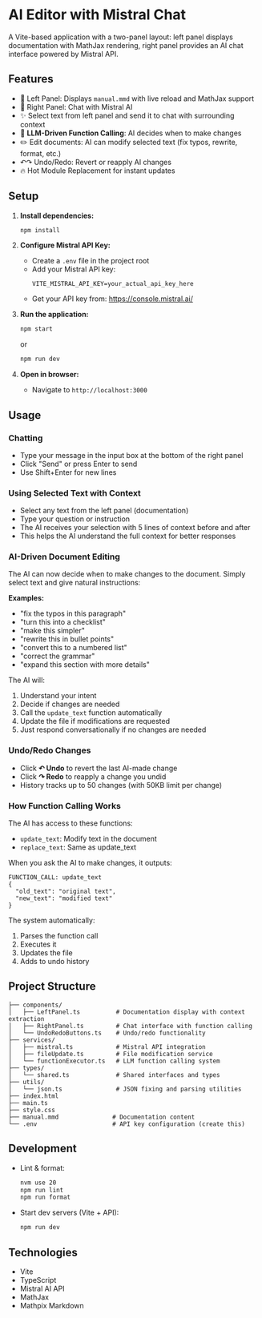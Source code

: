 # AI Editor with Mistral Chat

A Vite-based application with a two-panel layout: left panel displays documentation with MathJax rendering, right panel provides an AI chat interface powered by Mistral API.

## Features

- 📖 Left Panel: Displays `manual.mmd` with live reload and MathJax support
- 💬 Right Panel: Chat with Mistral AI
- ✨ Select text from left panel and send it to chat with surrounding context
- 🤖 **LLM-Driven Function Calling**: AI decides when to make changes
- ✏️ Edit documents: AI can modify selected text (fix typos, rewrite, format, etc.)
- ↶↷ Undo/Redo: Revert or reapply AI changes
- 🔥 Hot Module Replacement for instant updates

## Setup

1. **Install dependencies:**
   ```bash
   npm install
   ```

2. **Configure Mistral API Key:**
   - Create a `.env` file in the project root
   - Add your Mistral API key:
     ```
     VITE_MISTRAL_API_KEY=your_actual_api_key_here
     ```
   - Get your API key from: https://console.mistral.ai/

3. **Run the application:**
   ```bash
   npm start
   ```
   or
   ```bash
   npm run dev
   ```

4. **Open in browser:**
   - Navigate to `http://localhost:3000`

## Usage

### Chatting
- Type your message in the input box at the bottom of the right panel
- Click "Send" or press Enter to send
- Use Shift+Enter for new lines

### Using Selected Text with Context
- Select any text from the left panel (documentation)
- Type your question or instruction
- The AI receives your selection with 5 lines of context before and after
- This helps the AI understand the full context for better responses

### AI-Driven Document Editing
The AI can now decide when to make changes to the document. Simply select text and give natural instructions:

**Examples:**
- "fix the typos in this paragraph"
- "turn this into a checklist"
- "make this simpler"
- "rewrite this in bullet points"
- "convert this to a numbered list"
- "correct the grammar"
- "expand this section with more details"

The AI will:
1. Understand your intent
2. Decide if changes are needed
3. Call the `update_text` function automatically
4. Update the file if modifications are requested
5. Just respond conversationally if no changes are needed

### Undo/Redo Changes
- Click **↶ Undo** to revert the last AI-made change
- Click **↷ Redo** to reapply a change you undid
- History tracks up to 50 changes (with 50KB limit per change)

### How Function Calling Works
The AI has access to these functions:
- `update_text`: Modify text in the document
- `replace_text`: Same as update_text

When you ask the AI to make changes, it outputs:
```
FUNCTION_CALL: update_text
{
  "old_text": "original text",
  "new_text": "modified text"
}
```

The system automatically:
1. Parses the function call
2. Executes it
3. Updates the file
4. Adds to undo history

## Project Structure

```
├── components/
│   ├── LeftPanel.ts          # Documentation display with context extraction
│   ├── RightPanel.ts         # Chat interface with function calling
│   └── UndoRedoButtons.ts    # Undo/redo functionality
├── services/
│   ├── mistral.ts            # Mistral API integration
│   ├── fileUpdate.ts         # File modification service
│   └── functionExecutor.ts   # LLM function calling system
├── types/
│   └── shared.ts             # Shared interfaces and types
├── utils/
│   └── json.ts               # JSON fixing and parsing utilities
├── index.html
├── main.ts
├── style.css
├── manual.mmd               # Documentation content
└── .env                     # API key configuration (create this)
```

## Development

- Lint & format:
  ```bash
  nvm use 20
  npm run lint
  npm run format
  ```

- Start dev servers (Vite + API):
  ```bash
  npm run dev
  ```

## Technologies

- Vite
- TypeScript
- Mistral AI API
- MathJax
- Mathpix Markdown

